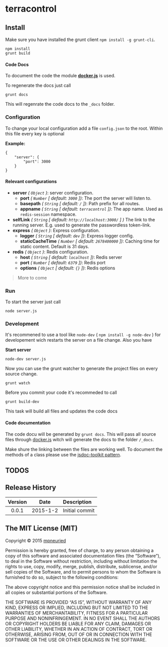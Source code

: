 # terracontrol


## Install

Make sure you have installed the grunt client `npm install -g grunt-cli`.

```
npm install
grunt build
```



#### Code Docs

To document the code the module **[docker.js](http://jbt.github.io/docker/src/docker.js.html)** is used.

To regenerate the docs just call

```
grunt docs
```

This will regenrate the code docs to the `_docs` folder.


### Configuration

To change your local configuration add a file `config.json` to the root.
Within this file every key is optional

**Example:**

```
{
	"server": {
		"port": 3000
	}
}
```

#### Relevant configurations

* **server** *( `Object` )*: server configuration.
	* **port** *( `Number` [ default: `3000` ])*: The port the server will listen to.
	* **basepath** *( `String` [ default: `/` ])*: Path prefix for all routes.
	* **appname** *( `String` [ default: `terracontrol` ])*: The app name. Used as `redis-session` namespace.
* **selfLink** *( `String` [ default: `http://localhost:3000/` ] )* The link to the running server. E.g. used to generate the passwordless token-link.
* **express** *( `Object` )*: Express configuration.
	* **logger** *( `String` [ default: `dev` ])*: Express logger config.
	* **staticCacheTime** *( `Number` [ default: `2678400000` ])*: Caching time for static content. Default is 31 days.
* **redis** *( `Object` )*: Redis configuration.
	* **host** *( `String` [ default: `localhost` ])*: Redis server
	* **port** *( `Number` [ default: `6379` ])*: Redis port
	* **options** *( `Object` [ default: `{}` ])*: Redis options


> More to come


### Run

To start the server just call

```
node server.js
```

### Development

It's recommened to use a tool like `node-dev` ( `npm install -g node-dev` ) for developement wich restarts the server on a file change.
Also you have 

**Start server**

```
node-dev server.js
```

Now you can use the grunt watcher to generate the project files on every source change.

```
grunt watch
```

Before you commit your code it's recommeded to call

```
grunt build-dev
```

This task will build all files and updates the code docs

#### Code documentation

The code docu will be generated by `grunt docs`.
This will pass all source files through [docker.js](http://jbt.github.io/docker/src/docker.js.html) witch will generate the docs to the folder `/_docs`.

Make shure the linking between the files are working well.
To document the methods of a class please use the [jsdoc-toolkit pattern](https://code.google.com/p/jsdoc-toolkit/w/list). 


## TODOS


## Release History
|Version|Date|Description|
|:--:|:--:|:--|
|0.0.1|2015-1-2|Initial commit|

## The MIT License (MIT)

Copyright © 2015 [mpneuried](https://github.com/mpneuried)

Permission is hereby granted, free of charge, to any person obtaining a copy of this software and associated documentation files (the “Software”), to deal in the Software without restriction, including without limitation the rights to use, copy, modify, merge, publish, distribute, sublicense, and/or sell copies of the Software, and to permit persons to whom the Software is furnished to do so, subject to the following conditions:

The above copyright notice and this permission notice shall be included in all copies or substantial portions of the Software.

THE SOFTWARE IS PROVIDED “AS IS”, WITHOUT WARRANTY OF ANY KIND, EXPRESS OR IMPLIED, INCLUDING BUT NOT LIMITED TO THE WARRANTIES OF MERCHANTABILITY, FITNESS FOR A PARTICULAR PURPOSE AND NONINFRINGEMENT. IN NO EVENT SHALL THE AUTHORS OR COPYRIGHT HOLDERS BE LIABLE FOR ANY CLAIM, DAMAGES OR OTHER LIABILITY, WHETHER IN AN ACTION OF CONTRACT, TORT OR OTHERWISE, ARISING FROM, OUT OF OR IN CONNECTION WITH THE SOFTWARE OR THE USE OR OTHER DEALINGS IN THE SOFTWARE.
